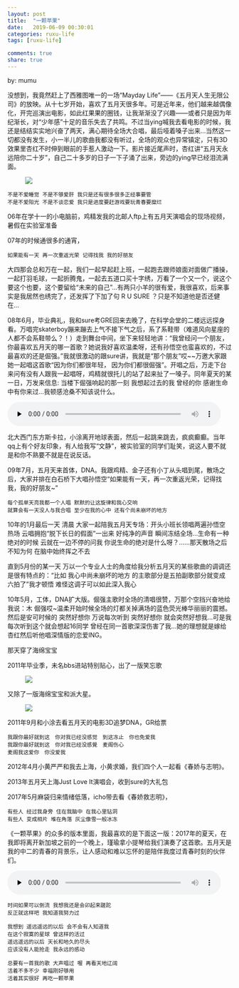 ```yaml
---
layout: post
title:  "一颗苹果"
date:   2019-06-09 00:30:01
categories: ruxu-life
tags: [ruxu-life]

comments: true
share: true
---
```

by: mumu

没想到，我竟然赶上了西雅图唯一的一场“Mayday Life”——《五月天人生无限公司》的放映。从十七岁开始，喜欢了五月天很多年。可是近年来，他们越来越偶像化，开完巡演出电影，如此红果果的圈钱，让我渐渐没了兴趣——或者只是因为年纪渐长，对“少年感”十足的音乐失去了共鸣。不过当ying喊我去看电影的时候，我还是结结实实地兴奋了两天，满心期待全场大合唱，最后哑着嗓子出来...当然这一切都没有发生，小一半儿的歌曲我都没有听过，全场的观众也异常镇定，只有3D效果里杏红不时伸到眼前的手惹人激动一下。影片接近尾声时，杏红讲“五月天永远陪你二十岁”，自己二十多岁的日子一下子涌了出来，旁边的ying早已经泪流满面。

<figure>
<a href="{{ site.url }}/images/asin-wanzi.jpg"><img src="{{ site.url }}/images/asin-wanzi.jpg"></a>
</figure>

```
不是不爱睡觉 不是不够爱肝 我只是还有很多很多正经事要管
不是不爱阳光 不是不谈恋爱 我只是进度要赶游戏要玩青春要糜烂
```

06年在学十一的小电脑前，鸡精发我的北邮人ftp上有五月天演唱会的现场视频，暑假在实验室准备

07年的时候通很多的通宵，

```
如果能有一天 再一次重返光荣 记得找我 我的好朋友
```

大四那会总和万在一起，我们一起早起赶上班，一起跑去跟师娘面对面做广播操，一起打羽毛球，一起折腾鬼，一起去五道口买十字绣，万看了一个又一个，说这个要这个也要，这个要留给“未来的自己”...有两只小羊的很有爱，我很喜欢，后来事实是我居然也绣完了，还发挥了下加了句 R U SURE ？只是不知道他是否还健在...



08年6月，毕业典礼，我和sure考GRE回来去晚了，在科学会堂的二楼远远探身看。万唱完skaterboy蹦来蹦去上气不接下气之后，系了系鞋带（难道风向星座的人都不会系鞋带么？！）走到舞台中间，坐下来轻轻地讲：“我曾经问一个朋友，你最喜欢五月天的哪一首歌？她说我好喜欢温柔呀，还有孙悟空也蛮喜欢的，不过最喜欢的还是倔强。”我就很激动的跟sure讲，我就是“那个朋友”哎~~万邀大家跟她一起唱这首歌“因为你们都很年轻， 因为你们都很倔强”。开唱之后，万走下台来问有没有人跟我一起唱呀，鸡精就很托儿的站了起来扯了一嗓子。同年夏天的某一日，万发来信息: 当楼下倔强响起的那一刻 我想起过去的我 曾经的你 感谢生命中有你来过...我顿感沧桑不知该说什么。

<audio controls preload="none" style="width:480px;">
 <source src="{{ site.url }}/images/zhizu-wan.m4a" type="audio/mp4" />
  <p>Your browser does not support HTML5 audio.</p>
</audio>

北大西门东方斯卡拉，小涂离开地球表面，然后一起跳来跳去，疯疯癫癫。当年qq上有个好友印象，有人给我写“文静”，被实验室的同学们耻笑，说这人要不就是和你不熟要不就是在说反话。

09年7月，五月天来首体，DNA。我跟鸡精、金子还有小丁从头唱到尾，散场之后，大家并排在白石桥下大唱孙悟空“如果能有一天，再一次重返光荣，记得找我，我的好朋友~” 

```
每个孤单天亮我都一个人唱 默默的让这旋律和我心交响
就算会有一天没人与我合唱 至少在我的心中 还有个尚未崩坏的地方
```

10年的1月最后一天 清晨 大家一起陪我五月天专场：开头小班长领唱两遍孙悟空热场 云唱拥抱“脱下长日的假面”一出来 好纯净的声音 瞬间冻结全场...生命有一种绝对的时候 云就在一边不停的问我 你说生命的绝对是什么呀？......那天散场之后 不知为何 在脑中始终挥之不去


直到5月份的某一天 万以一个专业人士的角度给我分析五月天的某些歌曲的调调还是很有特点的：“比如 我心中尚未崩坏的地方 的主歌部分是五拍副歌部分就变成六拍了”我才顿悟 难怪这调子可以如此深入我心

10年5月，工体，DNA扩大版。倔强主歌时全场的清唱很赞，万那个空挡兴奋地给我说：木 倔强哎~温柔开始时候全场的灯都关掉满场的蓝色荧光棒华丽丽的震撼。然后是安可时候的 突然好想你 万说每次听到 突然好想你 就会突然好想我...可是我每次听到这个就会想起16同学 曾经在同一首歌深深伤害了我...她的理想就是嫁给杏红然后听他唱深情版的恋爱ING。

那天穿了海绵宝宝



2011年毕业季，未名bbs进站特别贴心，出了一版笑忘歌
<figure>
<a href="{{ site.url }}/images/xiaowangge.jpg"><img src="{{ site.url }}/images/xiaowangge.jpg"></a>
</figure>

又除了一版海绵宝宝和派大星。
<figure>
<a href="{{ site.url }}/images/biyehaibao.jpg"><img src="{{ site.url }}/images/biyehaibao.jpg"></a>
</figure>

2011年9月和小涂去看五月天的电影3D追梦DNA，GR给票

```
我跟你最好就到这　你对我已经没感觉　到这冻止　你也免爱我
我跟你最好就到这　你对我已经没感覺　麦阁伤心
麦阁我这爱你　你没爱我
```

2012年4月小黄严严和我去上海，小黄求婚，我们四个人一起看《春娇与志明》。

2013年五月天上海Just Love It演唱会，收到sure的大礼包

2017年5月麻袋归来情绪低落，icho带去看《春娇救志明》，


```
有些人 经过我身旁 住在我脑中 在我心里钻洞
有些人 变成相片 堆在角落 灰尘像雪一般冰冻
```
《一颗苹果》的众多的版本里面，我最喜欢的是下面这一版：2017年的夏天，在我即将离开新加坡之前的一个晚上，瑾瑜拿小提琴给我们演奏了这首歌。五月天是我的中二的青春的背景乐，让人感动和难以忘怀的是陪伴我度过青春时刻的伙伴们。

<audio controls preload="none" style="width:480px;">
 <source src="{{ site.url }}/images/yikepingguo.m4a" type="audio/mp4" />
  <p>Your browser does not support HTML5 audio.</p>
</audio>


```
时间如果可以倒流 我想我还是会卯起来蹉跎
反正就这样吧 我知道我努力过

我想到 遥远遥远的以后 会不会有人知道我
在这个寂寞的星球 曾这样的活过
遥远遥远的以后 天长和地久的尽头
应该没有人能抢走 我永远的感动

总要有一首我的歌 大声唱过 喔 再看天地辽阔
活着不多不少 幸福刚好够用
活着其实很好 再吃一颗苹果
```
